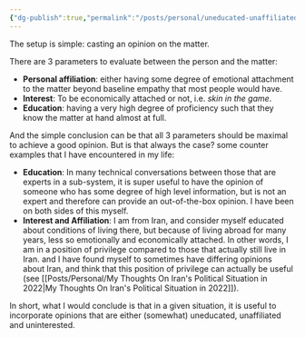 ```yaml
---
{"dg-publish":true,"permalink":"/posts/personal/uneducated-unaffiliated-disinterested/","created":"2024-03-30T16:45:50.000+00:00","updated":"2024-03-30T16:45:50.571+00:00"}
---
```


The setup is simple: casting an opinion on the matter. 

There are 3 parameters to evaluate between the person and the matter: 

- **Personal affiliation**: either having some degree of emotional attachment to the matter beyond baseline empathy that most people would have. 
- **Interest**: To be economically attached or not, i.e. *skin in the game*.
- **Education**: having a very high degree of proficiency such that they know the matter at hand almost at full.

And the simple conclusion can be that all 3 parameters should be maximal to achieve a good opinion. But is that always the case? some counter examples that I have encountered in my life:

- **Education**: In many technical conversations between those that are experts in a sub-system, it is super useful to have the opinion of someone who has some degree of high level information, but is not an expert and therefore can provide an out-of-the-box opinion. I have been on both sides of this myself.
- **Interest and Affiliation**: I am from Iran, and consider myself educated about conditions of living there, but because of living abroad for many years, less so emotionally and economically attached. In other words, I am in a position of privilege compared to those that actually still live in Iran. and I have found myself to sometimes have differing opinions about Iran, and think that this position of privilege can actually be useful (see [[Posts/Personal/My Thoughts On Iran's Political Situation in 2022\|My Thoughts On Iran's Political Situation in 2022]]). 

In short, what I would conclude is that in a given situation, it is useful to incorporate opinions that are either (somewhat) uneducated, unaffiliated and uninterested.